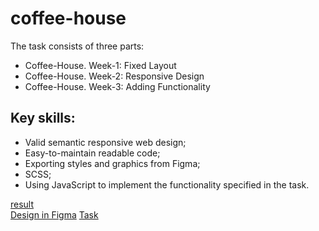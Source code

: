 # coffee-house

The task consists of three parts:

- Coffee-House. Week-1: Fixed Layout
- Coffee-House. Week-2: Responsive Design
- Coffee-House. Week-3: Adding Functionality

## Key skills:
- Valid semantic responsive web design;
- Easy-to-maintain readable code;
- Exporting styles and graphics from Figma;
- SCSS;
- Using JavaScript to implement the functionality specified in the task.

[result](https://regemler.github.io/coffee/coffee-house/)  
[Design in Figma]([https://www.figma.com/file/SGY7eOpXC1xBddFNsb72o7/%D0%91%D0%B8%D0%B1%D0%BB%D0%B8%D0%BE%D1%82%D0%B5%D0%BA%D0%B0-stage0?type=design&node-id=0-1&mode=design](https://www.figma.com/file/SAoBmuOqTfguehdT4IFRxQ/Coffee-House?type=design&node-id=0-1&mode=design&t=4zzAHPPrSYlJEv9B-0)https://www.figma.com/file/SAoBmuOqTfguehdT4IFRxQ/Coffee-House?type=design&node-id=0-1&mode=design&t=4zzAHPPrSYlJEv9B-0)  
[Task]([https://github.com/rolling-scopes-school/tasks/blob/master/tasks/library/library.md](https://github.com/rolling-scopes-school/tasks/blob/master/tasks/coffee-house/coffee-house.md)https://github.com/rolling-scopes-school/tasks/blob/master/tasks/coffee-house/coffee-house.md) 

